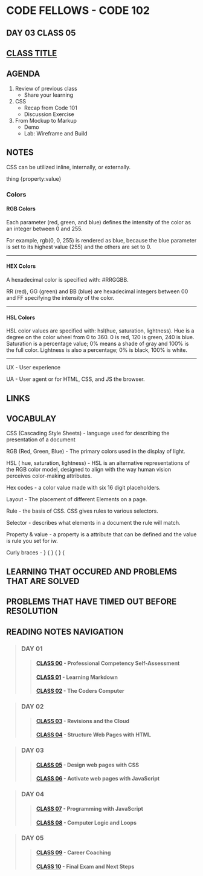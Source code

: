# CODE FELLOWS - CODE 102

## DAY 03 CLASS 05

## [CLASS TITLE](https://github.com/codefellows/seattle-code-102d37/tree/main/class-05)

## AGENDA
1. Review of previous class
    - Share your learning
1. CSS
    - Recap from Code 101
    - Discussion Exercise
1. From Mockup to Markup
    - Demo
    - Lab: Wireframe and Build

## NOTES
CSS can be utilized inline, internally, or externally.

thing {property:value}

### Colors
#### RGB Colors
Each parameter (red, green, and blue) defines the intensity of the color as an integer between 0 and 255.

For example, rgb(0, 0, 255) is rendered as blue, because the blue parameter is set to its highest value (255) and the others are set to 0.
___

#### HEX Colors
A hexadecimal color is specified with: #RRGGBB.

RR (red), GG (green) and BB (blue) are hexadecimal integers between 00 and FF specifying the intensity of the color.
___

#### HSL Colors
HSL color values are specified with: hsl(hue, saturation, lightness).  Hue is a degree on the color wheel from 0 to 360. 0 is red, 120 is green, 240 is blue.  Saturation is a percentage value; 0% means a shade of gray and 100% is the full color.  Lightness is also a percentage; 0% is black, 100% is white.
___

UX - User experience

UA - User agent or for HTML, CSS, and JS the browser.

## LINKS

## VOCABULAY
CSS (Cascading Style Sheets) -  language used for describing the presentation of a document

RGB (Red, Green, Blue) - The primary colors used in the display of light.

HSL ( hue, saturation, lightness) - HSL is an alternative representations of the RGB color model, designed to align with the way human vision perceives color-making attributes.

Hex codes - a color value made with six 16 digit placeholders.

Layout - The placement of different Elements on a page.

Rule - the basis of CSS.  CSS gives rules to various selectors.

Selector - describes what elements in a document the rule will match.

Property & value - a property is a attribute that can be defined and the value is rule you set for iw.

Curly braces - } { } { } {

## LEARNING THAT OCCURED AND PROBLEMS THAT ARE SOLVED

## PROBLEMS THAT HAVE TIMED OUT BEFORE RESOLUTION

## READING NOTES NAVIGATION

> ### DAY 01
>> #### [CLASS 00](CODE102-DAY01-CLASS00-READING-NOTES.md) - Professional Competency Self-Assessment
>> #### [CLASS 01](CODE102-DAY01-CLASS01-READING-NOTES.md) - Learning Markdown
>> #### [CLASS 02](CODE102-DAY01-CLASS02-READING-NOTES.md) - The Coders Computer

> ### DAY 02
>> #### [CLASS 03](CODE102-DAY02-CLASS03-READING-NOTES.md) - Revisions and the Cloud
>> #### [CLASS 04](CODE102-DAY02-CLASS04-READING-NOTES.md) - Structure Web Pages with HTML

> ### DAY 03
>> #### [CLASS 05](CODE102-DAY03-CLASS05-READING-NOTES.md) - Design web pages with CSS
>> #### [CLASS 06](CODE102-DAY03-CLASS06-READING-NOTES.md) - Activate web pages with JavaScript

> ### DAY 04
>> #### [CLASS 07](CODE102-DAY04-CLASS07-READING-NOTES.md) - Programming with JavaScript
>> #### [CLASS 08](CODE102-DAY04-CLASS08-READING-NOTES.md) - Computer Logic and Loops

>### DAY 05
>> #### [CLASS 09](CODE102-DAY05-CLASS09-READING-NOTES.md) - Career Coaching
>> #### [CLASS 10](CODE102-DAY05-CLASS10-READING-NOTES.md) - Final Exam and Next Steps